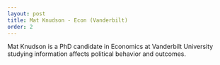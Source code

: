 ```yaml
---
layout: post
title: Mat Knudson - Econ (Vanderbilt)
order: 2
---
```



Mat Knudson is a PhD candidate in Economics at Vanderbilt University studying information affects political behavior and outcomes.
